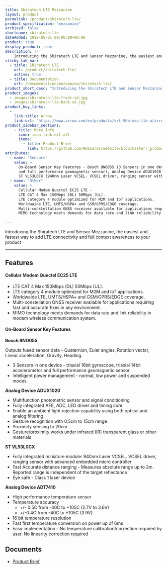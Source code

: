```yaml
---
title: Shiratech LTE Mezzanine
layout: product
permalink: /product/shiratech-lte/
product_specification: "mezzanine"
archived: false
shortname: shiratech-lte
dateAdded: 2018-05-01 09:00:00+00:00
product: true
display_product: true
description: |-
    Introducing the Shiratech LTE and Sensor Mezzanine, the easiest and fastest way to add LTE connectivity and full context awareness to your product
sticky_tab_bar:
  - title: Shiratech LTE
    url: /product/shiratech-lte/
    active: true
  - title: Documentation
    url: /documentation/mezzanine/shiratech-lte/
product_short_desc: "Introducing the Shiratech LTE and Sensor Mezzanine, the easiest and fastest way to add LTE connectivity and full context awareness to your product"
product_images:
  - images/shiratech-lte-front-sd.jpg
  - images/shiratech-lte-back-sd.jpg
product_buy_links:
  -
    link-title: Arrow
    link-url: "https://www.arrow.com/en/products/srt-96b-mez-lte-a/arrow-development-tools"
product_sidebar_sections:
    - title: More Info
      icon: icon-link-ext-alt
      items:
        - title: Product Brief
          link: https://github.com/96boards/website/blob/master/_product/mezzanine/shiratech-lte/files/shiratech-brief.pdf
attributes:
  - name: "Sensors"
    value: >
      On-Board Sensor Key Features - Bosch BNO055 (3 Sensors in one device - triaxial 16bit gyroscope, triaxial 14bit accelerometor
      and full performance geomagnetic sensor), Analog Device ADUX1020 (Multifunction photometric sensor and signal conditioning),
      ST VL53L0CX (940nm Laser VCSEL. VCSEL driver, ranging sensor with advanced embedded micro controller) and Analog Device ADT7410 (High performance temperature sensor)
  - name: "Other"
    value: >
      Cellular Modem Quectel EC25 LTE -
      LTE CAT 4 Max 150Mbps (DL) 50Mbps (UL).
      LTE category 4 module optimized for M2M and IoT applications.
      Worldwaide LTE, UMTS/HSPA+ and GSM/GPRS/EDGE coverage.
      Multi-constellation GNSS receiver available for applications requiring fast and accurate fixes in any environment.
      MIMO technology meets demands for data rate and link reliability in modem wireless communication system.

---
```

Introducing the Shiratech LTE and Sensor Mezzanine, the easiest and fastest way to add LTE connectivity and full context awareness to your product

***

## Features

#### Cellular Modem Quectel EC25 LTE

- LTE CAT 4 Max 150Mbps (DL) 50Mbps (UL).
- LTE category 4 module optimized for M2M and IoT applications.
- Worldwaide LTE, UMTS/HSPA+ and GSM/GPRS/EDGE coverage.
- Multi-constellation GNSS receiver available for applications requiring fast and accurate fixes in any environment.
- MIMO technology meets demands for data rate and link reliability in modem wireless communication system.

#### On-Board Sensor Key Features

**Bosch BNO055**

Outputs fused sensor data - Quaternion, Euler angles, Rotation vector, Linear acceleration, Gravity, Heading.

- 3 Sensors in one device - triaxial 16bit gyroscope, triaxial 14bit accelerometor and full performance geomagnetic sensor.
- Intelligent power management - normal, low power and suspended modes.

**Analog Device ADUX1020**

- Multifunction photometric sensor and signal conditioning
- Fully integrated AFE, ADC, LED driver and timing core.
- Enable an ambient light rejection capability using both optical and analog filtering.
- Gesture recognition with 0.5cm to 15cm range
- Proximity sensing to 20cm
- Gesture/proximity works under infrared (IR) transparent glass or other materials

**ST VL53L0CX**

- Fully integrated miniature module: 940nm Laser VCSEL. VCSEL driver, ranging sensor with advanced embedded micro controller
- Fast Accurate distance ranging - Measures absolute range up to 2m. Reported range is independent of the target reflectance
- Eye safe - Class 1 laser device

**Analog Device ADT7410**

- High performance temperature sensor
- Temperature accuracy
   - +/- 0.5C from -40C to +105C (2.7V to 3.6V)
   - +/-0.4C from -40C to +105C (3.9V)
- 16 bit temperature resolution
- Fast first temperature conversion on power up of 6ms
- Easy implementation - No temperature calibration/correction required by user. No linearity correction required

## Documents

- [Product Brief](https://github.com/96boards/website/blob/master/_product/mezzanine/shiratech-lte/files/shiratech-brief.pdf)
